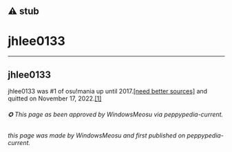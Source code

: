 ⚠ stub
---
# jhlee0133

---
## jhlee0133

jhlee0133 was #1 of osu!mania up until 2017.[\[need better sources\]](https://www.reddit.com/r/osugame/comments/62r7vh/jhlee0l33_is_now_1_in_osumania_ranking_taking/) and quitted on November 17, 2022.[\[1\]](https://osu.ppy.sh/users/140148)

###### ✪ This page as been approved by WindowsMeosu via peppypedia-current.
###### this page was made by WindowsMeosu and first published on peppypedia-current.
